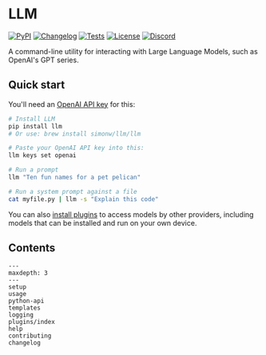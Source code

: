 # LLM

[![PyPI](https://img.shields.io/pypi/v/llm.svg)](https://pypi.org/project/llm/)
[![Changelog](https://img.shields.io/github/v/release/simonw/llm?include_prereleases&label=changelog)](https://llm.datasette.io/en/stable/changelog.html)
[![Tests](https://github.com/simonw/llm/workflows/Test/badge.svg)](https://github.com/simonw/llm/actions?query=workflow%3ATest)
[![License](https://img.shields.io/badge/license-Apache%202.0-blue.svg)](https://github.com/simonw/llm/blob/main/LICENSE)
[![Discord](https://img.shields.io/discord/823971286308356157?label=discord)](https://datasette.io/discord-llm)

A command-line utility for interacting with Large Language Models, such as OpenAI's GPT series.

## Quick start

You'll need an [OpenAI API key](https://platform.openai.com/account/api-keys) for this:

```bash
# Install LLM
pip install llm
# Or use: brew install simonw/llm/llm

# Paste your OpenAI API key into this:
llm keys set openai

# Run a prompt
llm "Ten fun names for a pet pelican"

# Run a system prompt against a file
cat myfile.py | llm -s "Explain this code"
```

You can also [install plugins](https://github.com/simonw/llm-plugins) to access models by other providers, including models that can be installed and run on your own device.


## Contents

```{toctree}
---
maxdepth: 3
---
setup
usage
python-api
templates
logging
plugins/index
help
contributing
changelog
```

